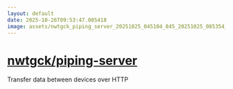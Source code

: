 ```yaml
---
layout: default
date: 2025-10-26T09:53:47.085418
image: assets/nwtgck_piping_server_20251025_045104_845_20251025_085354_80beff--20251025T105408217--cropped.png
---
```


# [nwtgck/piping-server](https://github.com/nwtgck/piping-server/)

Transfer data between devices over HTTP
